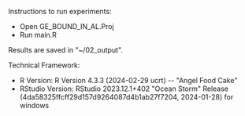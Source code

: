 Instructions to run experiments:

- Open GE_BOUND_IN_AL.Proj
- Run main.R

Results are saved in "~/02_output".

Technical Framework:
- R Version: R Version 4.3.3 (2024-02-29 ucrt) -- "Angel Food Cake"
- RStudio Version: RStudio 2023.12.1+402 "Ocean Storm" Release (4da58325ffcff29d157d9264087d4b1ab27f7204, 2024-01-28) for windows
